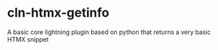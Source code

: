 # cln-htmx-getinfo
A basic core lightning plugin based on python that returns a very basic HTMX snippet
